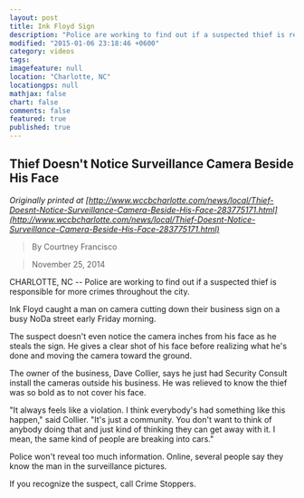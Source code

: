 ```yaml
---
layout: post
title: Ink Floyd Sign
description: "Police are working to find out if a suspected thief is responsible for more crimes throughout the city."
modified: "2015-01-06 23:18:46 +0600"
category: videos
tags:
imagefeature: null
location: "Charlotte, NC"
locationgps: null
mathjax: false
chart: false
comments: false
featured: true
published: true
---
```

## Thief Doesn't Notice Surveillance Camera Beside His Face

*Originally printed at [http://www.wccbcharlotte.com/news/local/Thief-Doesnt-Notice-Surveillance-Camera-Beside-His-Face-283775171.html](http://www.wccbcharlotte.com/news/local/Thief-Doesnt-Notice-Surveillance-Camera-Beside-His-Face-283775171.html)*

> By Courtney Francisco

> November 25, 2014

<div class="video">
<script src="http://player.bimvid.com/v2/vps/wccb/102d3ef4197a206a784fe52496ffb3945c59a94b/ref=aHR0cDovL3d3dy53Y2NiY2hhcmxvdHRlLmNvbS9uZXdzL2xvY2FsL1RoaWVmLURvZXNudC1Ob3RpY2UtU3VydmVpbGxhbmNlLUNhbWVyYS1CZXNpZGUtSGlzLUZhY2UtMjgzNzc1MTcxLmh0bWw"></script>
</div>
CHARLOTTE, NC -- Police are working to find out if a suspected thief is responsible for more crimes throughout the city.

Ink Floyd caught a man on camera cutting down their business sign on a busy NoDa street early Friday morning.

The suspect doesn't even notice the camera inches from his face as he steals the sign. He gives a clear shot of his face before realizing what he's done and moving the camera toward the ground.

The owner of the business, Dave Collier, says he just had Security Consult install the cameras outside his business. He was relieved to know the thief was so bold as to not cover his face.

"It always feels like a violation. I think everybody's had something like this happen," said Collier. "It's just a community. You don't want to think of anybody doing that and just kind of thinking they can get away with it. I mean, the same kind of people are breaking into cars."

Police won't reveal too much information. Online, several people say they know the man in the surveillance pictures.

If you recognize the suspect, call Crime Stoppers.
